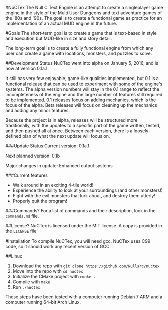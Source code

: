 #NuCTex
The Null C Text Engine is an attempt to create a singleplayer game engine in the
style of the Multi User Dungeons and text adventure games of the '80s and '90s.
The goal is to create a functional game as practice for an implementation of an
actual MUD engine in the future.

#Goals
The short-term goal is to create a game that is text-based in style and
execution but MUD-like in size and story detail.

The long-term goal is to create a fully functional engine from which any user
can create a game with locations, monsters, and puzzles to solve.

##Development Status
NuCTex went into alpha on January 5, 2016, and is now at version 0.1a.1.

It still has very few enjoyable, game-like qualities implemented, but 0.1 is a
functional release that can be used to experiment with some of the engine's
systems. The alpha version numbers will stay in the 0.1 range to reflect the
incompleteness of the engine and the large number of features still required to
be implemented. 0.1 releases focus on adding mechanics, which is the focus of
the alpha. Beta releases will focus on cleaning up the mechanics and adding any
minor features.

Because the project is in alpha, releases will be structured more traditionally,
with the updates to a specific part of the game written, tested, and then pushed
all at once. Between each version, there is a loosely-defined plan of what the
next update will focus on.

###Update Status
Current version: 0.1a.1

Next planned version: 0.1b

Major changes in update: Enhanced output systems

###Current features
* Walk around in an exciting 4-tile world!
* Experience the ability to look at your surroundings (and other monsters!)
* Fight with the evil monsters that lurk about, and destroy them utterly!
* Properly quit the program!

###Commands?
For a list of commands and their description, look in the `commands.md` file.

##License?
NuCTex is licensed under the MIT license. A copy is provided in the `LICENSE`
file

#Installation
To compile NuCTex, you will need gcc. NuCTex uses C99 code, so it should work
any recent version of GCC.

##Linux
1. Download the repo with `git clone https://github.com/Nullsrc/nuctex`
2. Move into the repo with `cd nuctex`
3. Initialize the CMake project with `cmake .`
4. Compile with `make`
5. Run `./nuctex`

These steps have been tested with a computer running Debian 7 ARM and a computer
running 64-bit Arch Linux.
